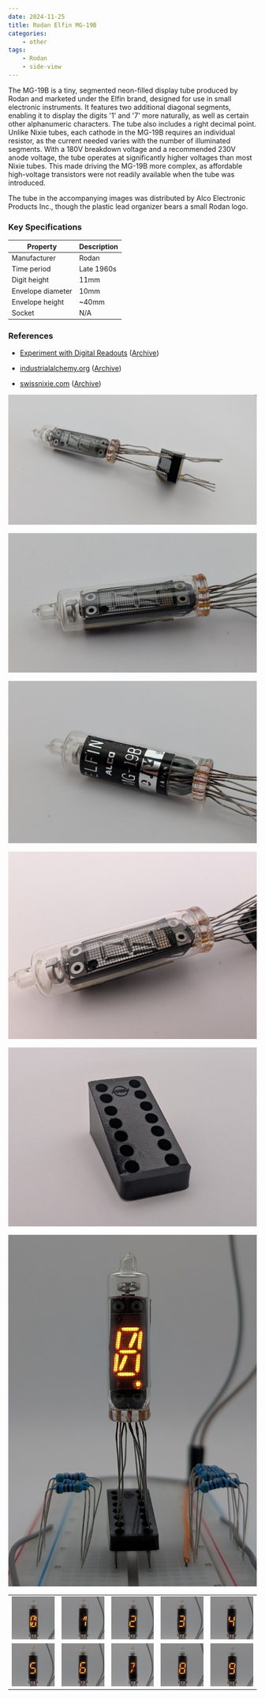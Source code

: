 ```yaml
---
date: 2024-11-25
title: Rodan Elfin MG-19B
categories:
    - other
tags:
    - Rodan
    - side-view
---
```


The MG-19B is a tiny, segmented neon-filled display tube produced by Rodan and marketed under the Elfin brand, designed for use in small electronic instruments. It features two additional diagonal segments, enabling it to display the digits '1' and '7' more naturally, as well as certain other alphanumeric characters. The tube also includes a right decimal point. Unlike Nixie tubes, each cathode in the MG-19B requires an individual resistor, as the current needed varies with the number of illuminated segments. With a 180V breakdown voltage and a recommended 230V anode voltage, the tube operates at significantly higher voltages than most Nixie tubes. This made driving the MG-19B more complex, as affordable high-voltage transistors were not readily available when the tube was introduced.

The tube in the accompanying images was distributed by Alco Electronic Products Inc., though the plastic lead organizer bears a small Rodan logo.

### Key Specifications

| Property          | Description    |
|-------------------|----------------|
| Manufacturer      | Rodan          |
| Time period       | Late 1960s     |
| Digit height      | 11mm           |
| Envelope diameter | 10mm           |
| Envelope height   | ~40mm          |
| Socket            | N/A            |

### References

- [Experiment with Digital Readouts](https://www.tube-tester.com/sites/nixie/dat_arch/MG-19.pdf) ([Archive](https://web.archive.org/web/20240424052320/https://www.tube-tester.com/sites/nixie/dat_arch/MG-19.pdf))

- [industrialalchemy.org](https://www.industrialalchemy.org/articleview.php?item=3129) ([Archive](https://web.archive.org/web/20240421194441/http://industrialalchemy.org/articleview.php?item=3129))

- [swissnixie.com](https://www.swissnixie.com/tubes/MG19B/) ([Archive](https://www.swissnixie.com/tubes/MG19B/))


[![Elfin MG-19B](assets/1.jpg)](assets/1.jpg)

[![Elfin MG-19B](assets/2.jpg)](assets/2.jpg)

[![Elfin MG-19B](assets/3.jpg)](assets/3.jpg)

[![Elfin MG-19B](assets/4.jpg)](assets/4.jpg)

[![Elfin MG-19B](assets/5.jpg)](assets/5.jpg)

[![Elfin MG-19B](assets/16.jpg)](assets/16.jpg)


<table>
    <tr>
        <td>
            <a href="assets/6.jpg">
                <img src="assets/6.jpg">
            </a>
        </td>
        <td>
            <a href="assets/7.jpg">
                <img src="assets/7.jpg">
            </a>
        </td>
        <td>
            <a href="assets/8.jpg">
                <img src="assets/8.jpg">
            </a>
        </td>
         <td>
            <a href="assets/9.jpg">
                <img src="assets/9.jpg">
            </a>
        </td>
        <td>
            <a href="assets/10.jpg">
                <img src="assets/10.jpg">
            </a>
        </td>
    </tr>
    <tr>
        <td>
            <a href="assets/11.jpg">
                <img src="assets/11.jpg">
            </a>
        </td>
        <td>
            <a href="assets/12.jpg">
                <img src="assets/12.jpg">
            </a>
        </td>
        <td>
            <a href="assets/13.jpg">
                <img src="assets/13.jpg">
            </a>
        </td>
         <td>
            <a href="assets/14.jpg">
                <img src="assets/14.jpg">
            </a>
        </td>
        <td>
            <a href="assets/15.jpg">
                <img src="assets/15.jpg">
            </a>
        </td>
    </tr>
</table>